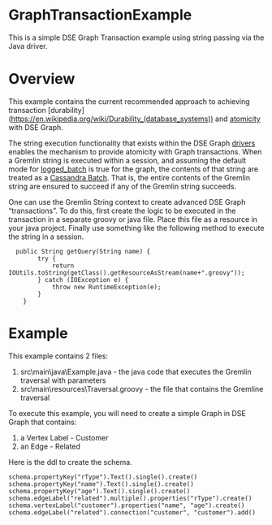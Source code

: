 # GraphTransactionExample
This is a simple DSE Graph Transaction example using string passing via the Java driver.

# Overview
This example contains the current recommended approach to achieving transaction [durability] (https://en.wikipedia.org/wiki/Durability_(database_systems)) and [atomicity](https://en.wikipedia.org/wiki/Atomicity_(database_systems)) with DSE Graph.  

The string execution functionality that exists within the DSE Graph [drivers](http://docs.datastax.com/en/developer/java-driver-dse//1.1/manual/graph/) enables the mechanism to provide atomicity with Graph transactions.  When a Gremlin string is executed within a session, and assuming the default mode for [logged_batch](https://docs.datastax.com/en/latest-dse/datastax_enterprise/graph/reference/schema/refSchemaConfig.html) is true for the graph, the contents of that string are treated as a [Cassandra Batch](http://docs.datastax.com/en/cql/3.3/cql/cql_reference/batch_r.html).  That is, the entire contents of the Gremlin string are ensured to succeed if any of the Gremlin string succeeds.

One can use the Gremlin String context to create advanced DSE Graph “transactions”.   To do this, first create the logic to be executed in the transaction in a separate groovy or java file.  Place this file as a resource in your java project.  Finally use something like the following method to execute the string in a session.

```
  public String getQuery(String name) {
        try {
            return IOUtils.toString(getClass().getResourceAsStream(name+".groovy"));
        } catch (IOException e) {
            throw new RuntimeException(e);
        }
    }
```

# Example
This example contains 2 files:
 1. src\main\java\Example.java - the java code that executes the Gremlin traversal with parameters
 2. src\main\resources\Traversal.groovy - the file that contains the Gremline traversal
 
To execute this example, you will need to create a simple Graph in DSE Graph that contains:
 1. a Vertex Label - Customer
 2. an Edge - Related
 
Here is the ddl to create the schema.

```
schema.propertyKey("rType").Text().single().create()
schema.propertyKey("name").Text().single().create()
schema.propertyKey("age").Text().single().create()
schema.edgeLabel("related").multiple().properties("rType").create()
schema.vertexLabel("customer").properties("name", "age").create()
schema.edgeLabel("related").connection("customer", "customer").add()
```
